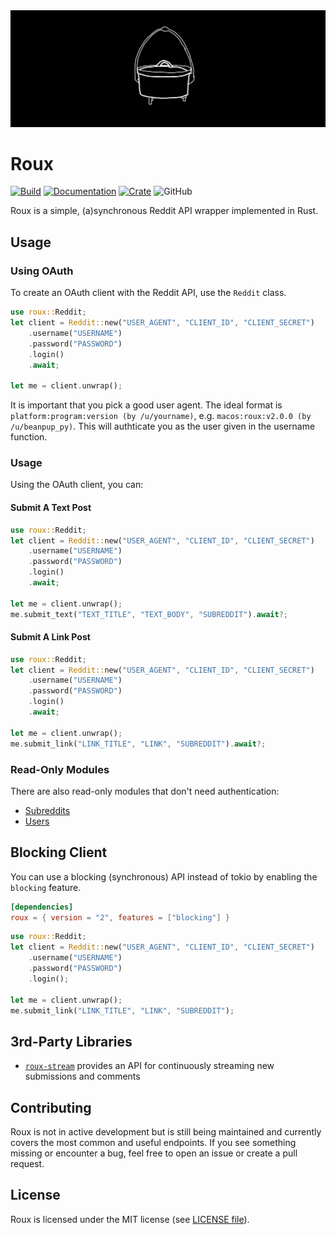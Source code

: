 <img src="https://raw.githubusercontent.com/halcyonnouveau/roux/refs/heads/main/assets/roux.png" alt="dutch oven" style="max-width: 100%;">

# Roux

[![Build](https://github.com/halcyonnouveau/roux/actions/workflows/main.yml/badge.svg)](https://github.com/halcyonnouveau/roux/actions/workflows/main.yml)
[![Documentation](https://img.shields.io/badge/documentation-available-green.svg)](https://docs.rs/roux)
[![Crate](https://img.shields.io/crates/v/roux.svg)](https://crates.io/crates/roux)
![GitHub](https://img.shields.io/github/license/halcyonnouveau/roux.svg)

Roux is a simple, (a)synchronous Reddit API wrapper implemented in Rust.

## Usage

### Using OAuth

To create an OAuth client with the Reddit API, use the `Reddit` class.

```rust
use roux::Reddit;
let client = Reddit::new("USER_AGENT", "CLIENT_ID", "CLIENT_SECRET")
    .username("USERNAME")
    .password("PASSWORD")
    .login()
    .await;

let me = client.unwrap();
```
It is important that you pick a good user agent. The ideal format is `platform:program:version (by /u/yourname)`, e.g. `macos:roux:v2.0.0 (by /u/beanpup_py)`. This will authticate you as the user given in the username function.

### Usage

Using the OAuth client, you can:

#### Submit A Text Post

```rust
use roux::Reddit;
let client = Reddit::new("USER_AGENT", "CLIENT_ID", "CLIENT_SECRET")
    .username("USERNAME")
    .password("PASSWORD")
    .login()
    .await;

let me = client.unwrap();
me.submit_text("TEXT_TITLE", "TEXT_BODY", "SUBREDDIT").await?;
```

#### Submit A Link Post

```rust
use roux::Reddit;
let client = Reddit::new("USER_AGENT", "CLIENT_ID", "CLIENT_SECRET")
    .username("USERNAME")
    .password("PASSWORD")
    .login()
    .await;

let me = client.unwrap();
me.submit_link("LINK_TITLE", "LINK", "SUBREDDIT").await?;
```

### Read-Only Modules

There are also read-only modules that don't need authentication:

- [Subreddits](https://docs.rs/roux/latest/roux/subreddit/index.html)
- [Users](https://docs.rs/roux/latest/roux/user/index.html)

## Blocking Client

You can use a blocking (synchronous) API instead of tokio by enabling the `blocking` feature.

```toml
[dependencies]
roux = { version = "2", features = ["blocking"] }
```

```rust
use roux::Reddit;
let client = Reddit::new("USER_AGENT", "CLIENT_ID", "CLIENT_SECRET")
    .username("USERNAME")
    .password("PASSWORD")
    .login();

let me = client.unwrap();
me.submit_link("LINK_TITLE", "LINK", "SUBREDDIT");
```

## 3rd-Party Libraries

- [`roux-stream`](https://github.com/torfsen/roux-stream) provides an API for continuously streaming new submissions and comments

## Contributing

Roux is not in active development but is still being maintained and currently covers the most common and useful endpoints. If you see something missing or encounter a bug, feel free to open an issue or create a pull request.

## License

Roux is licensed under the MIT license (see [LICENSE file](/LICENSE)).
